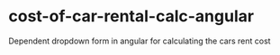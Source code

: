 # cost-of-car-rental-calc-angular
Dependent dropdown form in angular for calculating the cars rent cost
